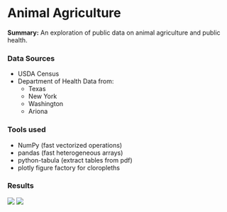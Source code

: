 # Animal Agriculture

**Summary:** An exploration of public data on animal agriculture and public health. 

### Data Sources

 - USDA Census
 - Department of Health Data from:
   - Texas
   - New York
   - Washington
   - Ariona

### Tools used
 - NumPy (fast vectorized operations)
 - pandas (fast heterogeneous arrays)
 - python-tabula (extract tables from pdf)
 - plotly figure factory for cloropleths
 
### Results

![](ag_plot.png)
![](animal_plot.png)
